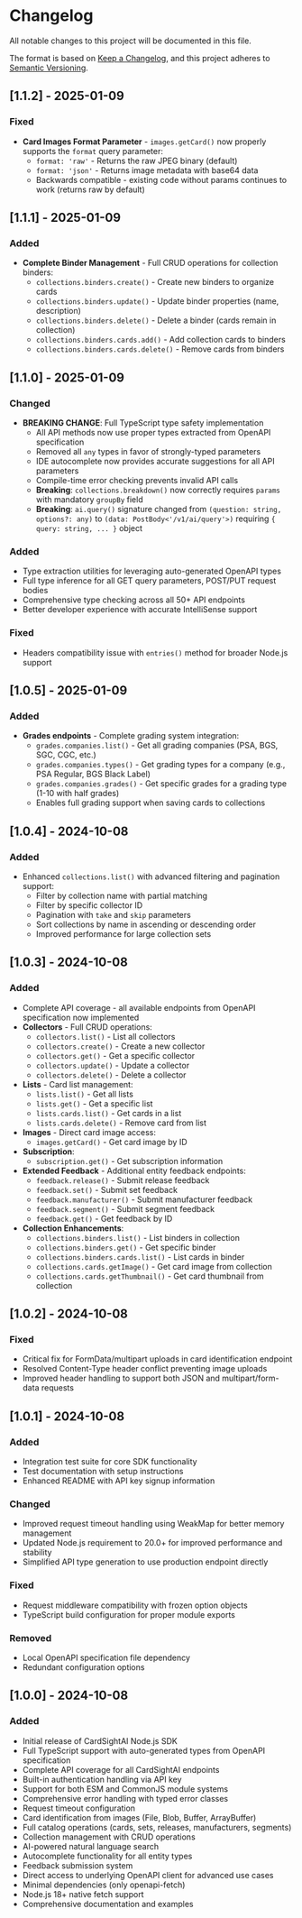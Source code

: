 # Changelog

All notable changes to this project will be documented in this file.

The format is based on [Keep a Changelog](https://keepachangelog.com/en/1.0.0/),
and this project adheres to [Semantic Versioning](https://semver.org/spec/v2.0.0.html).

## [1.1.2] - 2025-01-09

### Fixed
- **Card Images Format Parameter** - `images.getCard()` now properly supports the `format` query parameter:
  - `format: 'raw'` - Returns the raw JPEG binary (default)
  - `format: 'json'` - Returns image metadata with base64 data
  - Backwards compatible - existing code without params continues to work (returns raw by default)

## [1.1.1] - 2025-01-09

### Added
- **Complete Binder Management** - Full CRUD operations for collection binders:
  - `collections.binders.create()` - Create new binders to organize cards
  - `collections.binders.update()` - Update binder properties (name, description)
  - `collections.binders.delete()` - Delete a binder (cards remain in collection)
  - `collections.binders.cards.add()` - Add collection cards to binders
  - `collections.binders.cards.delete()` - Remove cards from binders

## [1.1.0] - 2025-01-09

### Changed
- **BREAKING CHANGE**: Full TypeScript type safety implementation
  - All API methods now use proper types extracted from OpenAPI specification
  - Removed all `any` types in favor of strongly-typed parameters
  - IDE autocomplete now provides accurate suggestions for all API parameters
  - Compile-time error checking prevents invalid API calls
  - **Breaking**: `collections.breakdown()` now correctly requires `params` with mandatory `groupBy` field
  - **Breaking**: `ai.query()` signature changed from `(question: string, options?: any)` to `(data: PostBody<'/v1/ai/query'>)` requiring `{ query: string, ... }` object

### Added
- Type extraction utilities for leveraging auto-generated OpenAPI types
- Full type inference for all GET query parameters, POST/PUT request bodies
- Comprehensive type checking across all 50+ API endpoints
- Better developer experience with accurate IntelliSense support

### Fixed
- Headers compatibility issue with `entries()` method for broader Node.js support

## [1.0.5] - 2025-01-09

### Added
- **Grades endpoints** - Complete grading system integration:
  - `grades.companies.list()` - Get all grading companies (PSA, BGS, SGC, CGC, etc.)
  - `grades.companies.types()` - Get grading types for a company (e.g., PSA Regular, BGS Black Label)
  - `grades.companies.grades()` - Get specific grades for a grading type (1-10 with half grades)
  - Enables full grading support when saving cards to collections

## [1.0.4] - 2024-10-08

### Added
- Enhanced `collections.list()` with advanced filtering and pagination support:
  - Filter by collection name with partial matching
  - Filter by specific collector ID
  - Pagination with `take` and `skip` parameters
  - Sort collections by name in ascending or descending order
  - Improved performance for large collection sets

## [1.0.3] - 2024-10-08

### Added
- Complete API coverage - all available endpoints from OpenAPI specification now implemented
- **Collectors** - Full CRUD operations:
  - `collectors.list()` - List all collectors
  - `collectors.create()` - Create a new collector
  - `collectors.get()` - Get a specific collector
  - `collectors.update()` - Update a collector
  - `collectors.delete()` - Delete a collector
- **Lists** - Card list management:
  - `lists.list()` - Get all lists
  - `lists.get()` - Get a specific list
  - `lists.cards.list()` - Get cards in a list
  - `lists.cards.delete()` - Remove card from list
- **Images** - Direct card image access:
  - `images.getCard()` - Get card image by ID
- **Subscription**:
  - `subscription.get()` - Get subscription information
- **Extended Feedback** - Additional entity feedback endpoints:
  - `feedback.release()` - Submit release feedback
  - `feedback.set()` - Submit set feedback
  - `feedback.manufacturer()` - Submit manufacturer feedback
  - `feedback.segment()` - Submit segment feedback
  - `feedback.get()` - Get feedback by ID
- **Collection Enhancements**:
  - `collections.binders.list()` - List binders in collection
  - `collections.binders.get()` - Get specific binder
  - `collections.binders.cards.list()` - List cards in binder
  - `collections.cards.getImage()` - Get card image from collection
  - `collections.cards.getThumbnail()` - Get card thumbnail from collection

## [1.0.2] - 2024-10-08

### Fixed
- Critical fix for FormData/multipart uploads in card identification endpoint
- Resolved Content-Type header conflict preventing image uploads
- Improved header handling to support both JSON and multipart/form-data requests

## [1.0.1] - 2024-10-08

### Added
- Integration test suite for core SDK functionality
- Test documentation with setup instructions
- Enhanced README with API key signup information

### Changed
- Improved request timeout handling using WeakMap for better memory management
- Updated Node.js requirement to 20.0+ for improved performance and stability
- Simplified API type generation to use production endpoint directly

### Fixed
- Request middleware compatibility with frozen option objects
- TypeScript build configuration for proper module exports

### Removed
- Local OpenAPI specification file dependency
- Redundant configuration options

## [1.0.0] - 2024-10-08

### Added
- Initial release of CardSightAI Node.js SDK
- Full TypeScript support with auto-generated types from OpenAPI specification
- Complete API coverage for all CardSightAI endpoints
- Built-in authentication handling via API key
- Support for both ESM and CommonJS module systems
- Comprehensive error handling with typed error classes
- Request timeout configuration
- Card identification from images (File, Blob, Buffer, ArrayBuffer)
- Full catalog operations (cards, sets, releases, manufacturers, segments)
- Collection management with CRUD operations
- AI-powered natural language search
- Autocomplete functionality for all entity types
- Feedback submission system
- Direct access to underlying OpenAPI client for advanced use cases
- Minimal dependencies (only openapi-fetch)
- Node.js 18+ native fetch support
- Comprehensive documentation and examples